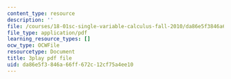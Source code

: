 ```yaml
---
content_type: resource
description: ''
file: /courses/18-01sc-single-variable-calculus-fall-2010/da86e5f3846a66ff672c12cf75a4ee10_oTTo3qP0Z-I.pdf
file_type: application/pdf
learning_resource_types: []
ocw_type: OCWFile
resourcetype: Document
title: 3play pdf file
uid: da86e5f3-846a-66ff-672c-12cf75a4ee10
---
```

